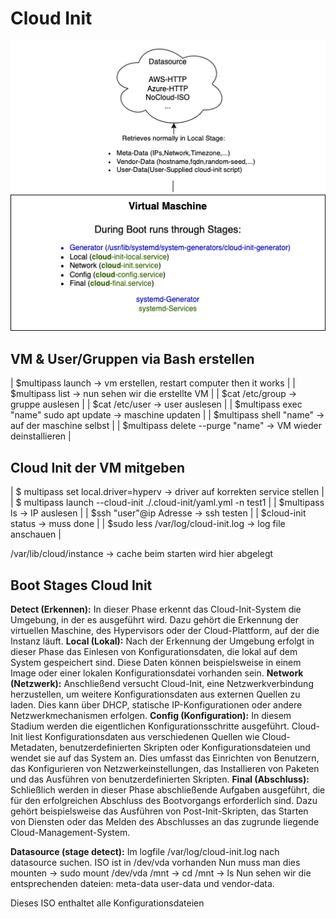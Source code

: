 # Cloud Init

![CloudInit funktionsweise](https://github.com/lauradubach/Projektmanagement/blob/b54d9074a289cf795378d3fca5205d6e6c9d355d/Cloud%20Init.png)

## VM & User/Gruppen via Bash erstellen
| $multipass launch -> vm erstellen, restart computer then it works |
| $multipass list -> nun sehen wir die erstellte VM |
| $cat /etc/group ->  gruppe auslesen |
| $cat /etc/user -> user auslesen |
| $multipass exec "name" sudo apt update -> maschine updaten |
| $multipass shell "name" -> auf der maschine selbst |
| $multipass delete --purge "name" -> VM wieder deinstallieren |

## Cloud Init der VM mitgeben
| $ multipass set local.driver=hyperv -> driver auf korrekten service stellen |
| $ multipass launch --cloud-init ./.cloud-init/yaml.yml -n test1 |
| $multipass ls -> IP auslesen |
| $ssh "user"@ip Adresse -> ssh testen |
| $cloud-init status -> muss done |
| $sudo less /var/log/cloud-init.log -> log file anschauen |

/var/lib/cloud/instance -> cache beim starten wird hier abgelegt

## Boot Stages Cloud Init

**Detect (Erkennen):**
    In dieser Phase erkennt das Cloud-Init-System die Umgebung, in der es ausgeführt wird. Dazu gehört die Erkennung der virtuellen Maschine, des Hypervisors oder der Cloud-Plattform, auf der die Instanz läuft.
**Local (Lokal):**
    Nach der Erkennung der Umgebung erfolgt in dieser Phase das Einlesen von Konfigurationsdaten, die lokal auf dem System gespeichert sind. Diese Daten können beispielsweise in einem Image oder einer lokalen Konfigurationsdatei vorhanden sein.
**Network (Netzwerk):**
    Anschließend versucht Cloud-Init, eine Netzwerkverbindung herzustellen, um weitere Konfigurationsdaten aus externen Quellen zu laden. Dies kann über DHCP, statische IP-Konfigurationen oder andere Netzwerkmechanismen erfolgen.
**Config (Konfiguration):**
    In diesem Stadium werden die eigentlichen Konfigurationsschritte ausgeführt. Cloud-Init liest Konfigurationsdaten aus verschiedenen Quellen wie Cloud-Metadaten, benutzerdefinierten Skripten oder Konfigurationsdateien und wendet sie auf das System an. Dies umfasst das Einrichten von Benutzern, das Konfigurieren von Netzwerkeinstellungen, das Installieren von Paketen und das Ausführen von benutzerdefinierten Skripten.
**Final (Abschluss):**
    Schließlich werden in dieser Phase abschließende Aufgaben ausgeführt, die für den erfolgreichen Abschluss des Bootvorgangs erforderlich sind. Dazu gehört beispielsweise das Ausführen von Post-Init-Skripten, das Starten von Diensten oder das Melden des Abschlusses an das zugrunde liegende Cloud-Management-System.
    
**Datasource (stage detect):**
Im logfile /var/log/cloud-init.log nach datasource suchen. ISO ist in /dev/vda vorhanden
Nun muss man dies mounten -> sudo mount /dev/vda /mnt -> cd /mnt  ->  ls
Nun sehen wir die entsprechenden dateien: meta-data user-data und vendor-data. 

Dieses ISO enthaltet alle Konfigurationsdateien 
